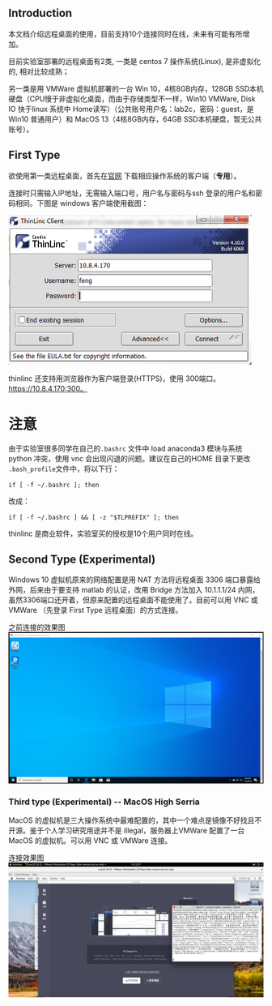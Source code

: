 ## Introduction

本文档介绍远程桌面的使用，目前支持10个连接同时在线，未来有可能有所增加。

目前实验室部署的远程桌面有2类, 一类是 centos 7 操作系统(Linux), 是非虚拟化的, 相对比较成熟；

另一类是用 VMWare 虚拟机部署的一台 Win 10，4核8GB内存，128GB SSD本机硬盘（CPU慢于非虚拟化桌面，而由于存储类型不一样，Win10 VMWare, Disk IO 快于linux 系统中 Home读写）（公共账号用户名：lab2c，密码：guest，是Win10 普通用户）和 MacOS 13（4核8GB内存，64GB SSD本机硬盘，暂无公共账号）。

## First Type

欲使用第一类远程桌面，首先在[官网](https://www.cendio.com/thinlinc/download) 下载相应操作系统的客户端（**专用**）。

连接时只需输入IP地址，无需输入端口号，用户名与密码与ssh 登录的用户名和密码相同。下图是 windows 客户端使用截图：

![](screenshot.png)

thinlinc 还支持用浏览器作为客户端登录(HTTPS)，使用 300端口。https://10.8.4.170:300。

# 注意
由于实验室很多同学在自己的`.bashrc` 文件中 load anaconda3 模块与系统 python 冲突，使用 vnc 会出现闪退的问题。建议在自己的HOME 目录下更改
`.bash_profile`文件中，将以下行：
```shell
if [ -f ~/.bashrc ]; then
```
改成：
```shell 
if [ -f ~/.bashrc ] && [ -z "$TLPREFIX" ]; then
```

thinlinc 是商业软件，实验室买的授权是10个用户同时在线。

## Second Type (Experimental)

Windows 10 虚拟机原来的网络配置是用 NAT 方法将远程桌面 3306 端口暴露给外网，后来由于要支持 matlab 的认证，改用 Bridge 方法加入 10.1.1.1/24 内网，虽然3306端口还开着，但原来配置的远程桌面不能使用了。目前可以用 VNC 或 VMWare （先登录 First Type 远程桌面）的方式连接。

之前连接的效果图
![](./screenshot2.png)

### Third type (Experimental) -- MacOS High Serria
MacOS 的虚拟机是三大操作系统中最难配置的，其中一个难点是镜像不好找且不开源。鉴于个人学习研究用途并不是 illegal，服务器上VMWare 配置了一台 MacOS 的虚拟机。可以用 VNC 或 VMWare 连接。

连接效果图
![](./mac_screenshot3.png)

